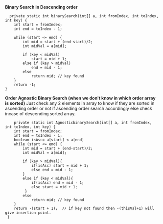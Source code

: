 **Binary Search in Descending order**
     
      private static int binarySearch(int[] a, int fromIndex, int toIndex, int key) {
        int start = fromIndex;
        int end = toIndex - 1;

        while (start <= end) {
            int mid = start + (end-start)/2;
            int midVal = a[mid];

            if (key < midVal)
                start = mid + 1;
            else if (key > midVal)
                end = mid - 1;
            else
                return mid; // key found
        }
        return -1;
    }
    
**Order Agnostic Binary Search (when we don't know in which order array is sorted)**
Just check any 2 elements in array to know if they are sorted in ascending order or not if ascending order search accordingly
else check incase of descending sorted array.
     
        private static int AgnosticbinarySearch(int[] a, int fromIndex, int toIndex, int key) {
        int start = fromIndex;
        int end = toIndex - 1;
        boolean isAsc= a[start] < a[end]
        while (start <= end) {
            int mid = start + (end-start)/2;
            int midVal = a[mid];

            if (key > midVal){
                if(isAsc) start = mid + 1; 
                else end = mid - 1;
            }
            else if (key < midVal){
                if(isAsc) end = mid - 1; 
                else start = mid + 1;
             }
            else
                return mid; // key found
        }
        return -(start + 1);  // if key not found then -(thisVal+1) will give insertion point.
     }
     
     
     
     
